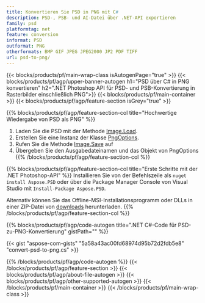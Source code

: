 ```yaml
---
title: Konvertieren Sie PSD in PNG mit C#
description: PSD-, PSB- und AI-Datei über .NET-API exportieren
family: psd
platformtag: net
feature: conversion
informat: PSD
outformat: PNG
otherformats: BMP GIF JPEG JPEG2000 JP2 PDF TIFF
url: psd-to-png/
---
```


{{< blocks/products/pf/main-wrap-class isAutogenPage="true" >}}
{{< blocks/products/pf/agp/upper-banner-autogen h1="PSD über C# in PNG konvertieren" h2=".NET Photoshop API für PSD- und PSB-Konvertierung in Rasterbilder einschließlich PNG">}}
{{< blocks/products/pf/main-container >}}
{{< blocks/products/pf/agp/feature-section isGrey="true" >}}

{{% blocks/products/pf/agp/feature-section-col title="Hochwertige Wiedergabe von PSD als PNG" %}}
1. Laden Sie die PSD mit der Methode [Image.Load](https://apireference.aspose.com/psd/net/aspose.psd/image/methods/load/index).
1. Erstellen Sie eine Instanz der Klasse [PngOptions](https://apireference.aspose.com/psd/net/aspose.psd.imageoptions/pngoptions).
1. Rufen Sie die Methode [Image.Save](https://apireference.aspose.com/psd/net/aspose.psd/image/methods/save/index) auf
1. Übergeben Sie den Ausgabedateinamen und das Objekt von PngOptions
{{% /blocks/products/pf/agp/feature-section-col %}}

{{% blocks/products/pf/agp/feature-section-col title="Erste Schritte mit der .NET Photoshop-API" %}}
Installieren Sie von der Befehlszeile als ```nuget install Aspose.PSD``` oder über die Package Manager Console von Visual Studio mit ```Install-Package Aspose.PSD```.

Alternativ können Sie das Offline-MSI-Installationsprogramm oder DLLs in einer ZIP-Datei von [downloads](https://releases.aspose.com/psd/net) herunterladen.
{{% /blocks/products/pf/agp/feature-section-col %}}

{{% blocks/products/pf/agp/code-autogen title=".NET C#-Code für PSD-zu-PNG-Konvertierung" gistPath="" %}}

{{< gist "aspose-com-gists" "5a58a43ac00fd68974d95b72d2fdb5e8" "convert-psd-to-png.cs" >}}

{{% /blocks/products/pf/agp/code-autogen %}}
{{< /blocks/products/pf/agp/feature-section >}}
{{< blocks/products/pf/agp/about-file-autogen >}}
{{< blocks/products/pf/agp/other-supported-autogen >}}
{{< /blocks/products/pf/main-container >}}
{{< /blocks/products/pf/main-wrap-class >}}

